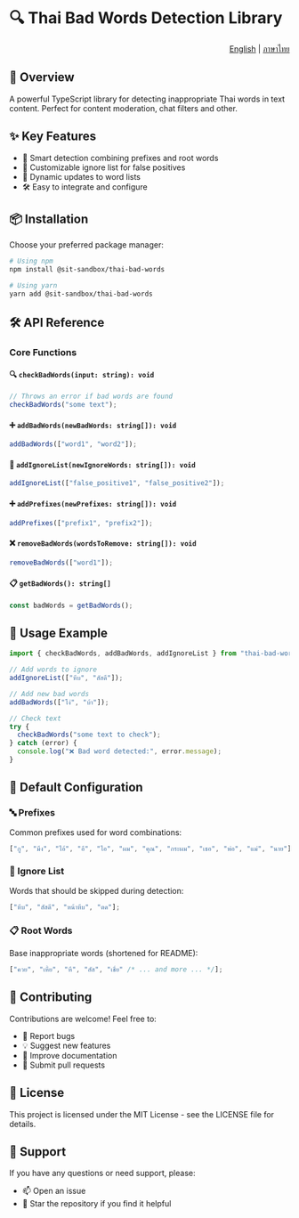 # 🔍 Thai Bad Words Detection Library

<div align="right">
  <a href="README.md">English</a> | <a href="README.th.md">ภาษาไทย</a>
</div>

## 📖 Overview

A powerful TypeScript library for detecting inappropriate Thai words in text content. Perfect for content moderation, chat filters and other.

## ✨ Key Features

- 🎯 Smart detection combining prefixes and root words
- 🚫 Customizable ignore list for false positives
- 🔄 Dynamic updates to word lists
- 🛠️ Easy to integrate and configure

## 📦 Installation

Choose your preferred package manager:

```bash
# Using npm
npm install @sit-sandbox/thai-bad-words

# Using yarn
yarn add @sit-sandbox/thai-bad-words
```

## 🛠️ API Reference

### Core Functions

#### 🔍 `checkBadWords(input: string): void`

```typescript
// Throws an error if bad words are found
checkBadWords("some text");
```

#### ➕ `addBadWords(newBadWords: string[]): void`

```typescript
addBadWords(["word1", "word2"]);
```

#### 🚫 `addIgnoreList(newIgnoreWords: string[]): void`

```typescript
addIgnoreList(["false_positive1", "false_positive2"]);
```

#### ➕ `addPrefixes(newPrefixes: string[]): void`

```typescript
addPrefixes(["prefix1", "prefix2"]);
```

#### ❌ `removeBadWords(wordsToRemove: string[]): void`

```typescript
removeBadWords(["word1"]);
```

#### 📋 `getBadWords(): string[]`

```typescript
const badWords = getBadWords();
```

## 🌟 Usage Example

```typescript
import { checkBadWords, addBadWords, addIgnoreList } from "thai-bad-words";

// Add words to ignore
addIgnoreList(["หีบ", "สัสดี"]);

// Add new bad words
addBadWords(["โง่", "บ้า"]);

// Check text
try {
  checkBadWords("some text to check");
} catch (error) {
  console.log("❌ Bad word detected:", error.message);
}
```

## 📝 Default Configuration

### 🔤 Prefixes

Common prefixes used for word combinations:

```typescript
["กู", "มึง", "ไอ้", "อี", "ไอ", "ผม", "คุณ", "กระผม", "เธอ", "พ่อ", "แม่", "นาย"];
```

### 🚫 Ignore List

Words that should be skipped during detection:

```typescript
["หีบ", "สัสดี", "หน้าหีบ", "ตด"];
```

### 📋 Root Words

Base inappropriate words (shortened for README):

```typescript
["ควย", "เหี้ย", "หี", "สัส", "เชี่ย" /* ... and more ... */];
```

## 🤝 Contributing

Contributions are welcome! Feel free to:

- 🐛 Report bugs
- 💡 Suggest new features
- 📝 Improve documentation
- 🔧 Submit pull requests

## 📄 License

This project is licensed under the MIT License - see the LICENSE file for details.

## 💬 Support

If you have any questions or need support, please:

- 📫 Open an issue
- 🌟 Star the repository if you find it helpful

